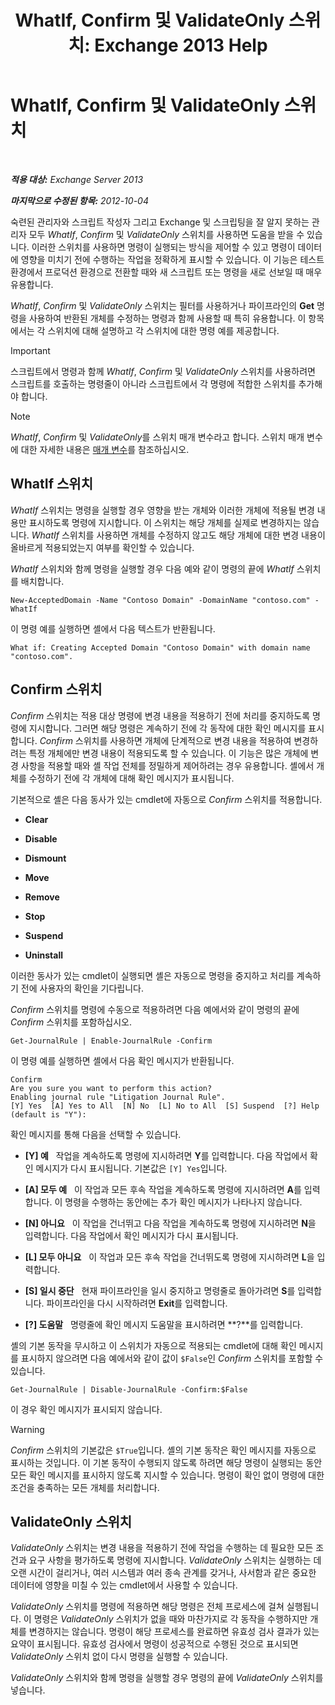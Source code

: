 ﻿---
title: 'WhatIf, Confirm 및 ValidateOnly 스위치: Exchange 2013 Help'
TOCTitle: WhatIf, Confirm 및 ValidateOnly 스위치
ms:assetid: a850eea7-431e-49c5-b877-1ebde2a2b48f
ms:mtpsurl: https://technet.microsoft.com/ko-kr/library/Bb124088(v=EXCHG.150)
ms:contentKeyID: 50483900
ms.date: 05/22/2018
mtps_version: v=EXCHG.150
ms.translationtype: MT
---

# WhatIf, Confirm 및 ValidateOnly 스위치

 

_**적용 대상:** Exchange Server 2013_

_**마지막으로 수정된 항목:** 2012-10-04_

숙련된 관리자와 스크립트 작성자 그리고 Exchange 및 스크립팅을 잘 알지 못하는 관리자 모두 *WhatIf*, *Confirm* 및 *ValidateOnly* 스위치를 사용하면 도움을 받을 수 있습니다. 이러한 스위치를 사용하면 명령이 실행되는 방식을 제어할 수 있고 명령이 데이터에 영향을 미치기 전에 수행하는 작업을 정확하게 표시할 수 있습니다. 이 기능은 테스트 환경에서 프로덕션 환경으로 전환할 때와 새 스크립트 또는 명령을 새로 선보일 때 매우 유용합니다.

*WhatIf*, *Confirm* 및 *ValidateOnly* 스위치는 필터를 사용하거나 파이프라인의 **Get** 명령을 사용하여 반환된 개체를 수정하는 명령과 함께 사용할 때 특히 유용합니다. 이 항목에서는 각 스위치에 대해 설명하고 각 스위치에 대한 명령 예를 제공합니다.


> [!IMPORTANT]
> 스크립트에서 명령과 함께 <EM>WhatIf</EM>, <EM>Confirm</EM> 및 <EM>ValidateOnly</EM> 스위치를 사용하려면 스크립트를 호출하는 명령줄이 아니라 스크립트에서 각 명령에 적합한 스위치를 추가해야 합니다.




> [!NOTE]
> <EM>WhatIf</EM>, <EM>Confirm</EM> 및 <EM>ValidateOnly</EM>를 스위치 매개 변수라고 합니다. 스위치 매개 변수에 대한 자세한 내용은 <A href="https://technet.microsoft.com/ko-kr/library/bb124388(v=exchg.150)">매개 변수</A>를 참조하십시오.



## WhatIf 스위치

*WhatIf* 스위치는 명령을 실행할 경우 영향을 받는 개체와 이러한 개체에 적용될 변경 내용만 표시하도록 명령에 지시합니다. 이 스위치는 해당 개체를 실제로 변경하지는 않습니다. *WhatIf* 스위치를 사용하면 개체를 수정하지 않고도 해당 개체에 대한 변경 내용이 올바르게 적용되었는지 여부를 확인할 수 있습니다.

*WhatIf* 스위치와 함께 명령을 실행할 경우 다음 예와 같이 명령의 끝에 *WhatIf* 스위치를 배치합니다.

    New-AcceptedDomain -Name "Contoso Domain" -DomainName "contoso.com" -WhatIf 

이 명령 예를 실행하면 셸에서 다음 텍스트가 반환됩니다.

    What if: Creating Accepted Domain "Contoso Domain" with domain name "contoso.com".

## Confirm 스위치

*Confirm* 스위치는 적용 대상 명령에 변경 내용을 적용하기 전에 처리를 중지하도록 명령에 지시합니다. 그러면 해당 명령은 계속하기 전에 각 동작에 대한 확인 메시지를 표시합니다. *Confirm* 스위치를 사용하면 개체에 단계적으로 변경 내용을 적용하여 변경하려는 특정 개체에만 변경 내용이 적용되도록 할 수 있습니다. 이 기능은 많은 개체에 변경 사항을 적용할 때와 셸 작업 전체를 정밀하게 제어하려는 경우 유용합니다. 셸에서 개체를 수정하기 전에 각 개체에 대해 확인 메시지가 표시됩니다.

기본적으로 셸은 다음 동사가 있는 cmdlet에 자동으로 *Confirm* 스위치를 적용합니다.

  - **Clear**

  - **Disable**

  - **Dismount**

  - **Move**

  - **Remove**

  - **Stop**

  - **Suspend**

  - **Uninstall**

이러한 동사가 있는 cmdlet이 실행되면 셸은 자동으로 명령을 중지하고 처리를 계속하기 전에 사용자의 확인을 기다립니다.

*Confirm* 스위치를 명령에 수동으로 적용하려면 다음 예에서와 같이 명령의 끝에 *Confirm* 스위치를 포함하십시오.

    Get-JournalRule | Enable-JournalRule -Confirm

이 명령 예를 실행하면 셸에서 다음 확인 메시지가 반환됩니다.

    Confirm
    Are you sure you want to perform this action?
    Enabling journal rule "Litigation Journal Rule".
    [Y] Yes  [A] Yes to All  [N] No  [L] No to All  [S] Suspend  [?] Help
    (default is "Y"):

확인 메시지를 통해 다음을 선택할 수 있습니다.

  - **\[Y\] 예**   작업을 계속하도록 명령에 지시하려면 **Y**를 입력합니다. 다음 작업에서 확인 메시지가 다시 표시됩니다. 기본값은 `[Y] Yes`입니다.

  - **\[A\] 모두 예**   이 작업과 모든 후속 작업을 계속하도록 명령에 지시하려면 **A**를 입력합니다. 이 명령을 수행하는 동안에는 추가 확인 메시지가 나타나지 않습니다.

  - **\[N\] 아니요**   이 작업을 건너뛰고 다음 작업을 계속하도록 명령에 지시하려면 **N**을 입력합니다. 다음 작업에서 확인 메시지가 다시 표시됩니다.

  - **\[L\] 모두 아니요**   이 작업과 모든 후속 작업을 건너뛰도록 명령에 지시하려면 **L**을 입력합니다.

  - **\[S\] 일시 중단**   현재 파이프라인을 일시 중지하고 명령줄로 돌아가려면 **S**를 입력합니다. 파이프라인을 다시 시작하려면 **Exit**를 입력합니다.

  - **\[?\] 도움말**   명령줄에 확인 메시지 도움말을 표시하려면 **?**를 입력합니다.

셸의 기본 동작을 무시하고 이 스위치가 자동으로 적용되는 cmdlet에 대해 확인 메시지를 표시하지 않으려면 다음 예에서와 같이 값이 `$False`인 *Confirm* 스위치를 포함할 수 있습니다.

    Get-JournalRule | Disable-JournalRule -Confirm:$False

이 경우 확인 메시지가 표시되지 않습니다.


> [!WARNING]
> <EM>Confirm</EM> 스위치의 기본값은 <CODE>$True</CODE>입니다. 셸의 기본 동작은 확인 메시지를 자동으로 표시하는 것입니다. 이 기본 동작이 수행되지 않도록 하려면 해당 명령이 실행되는 동안 모든 확인 메시지를 표시하지 않도록 지시할 수 있습니다. 명령이 확인 없이 명령에 대한 조건을 충족하는 모든 개체를 처리합니다.



## ValidateOnly 스위치

*ValidateOnly* 스위치는 변경 내용을 적용하기 전에 작업을 수행하는 데 필요한 모든 조건과 요구 사항을 평가하도록 명령에 지시합니다. *ValidateOnly* 스위치는 실행하는 데 오랜 시간이 걸리거나, 여러 시스템과 여러 종속 관계를 갖거나, 사서함과 같은 중요한 데이터에 영향을 미칠 수 있는 cmdlet에서 사용할 수 있습니다.

*ValidateOnly* 스위치를 명령에 적용하면 해당 명령은 전체 프로세스에 걸쳐 실행됩니다. 이 명령은 *ValidateOnly* 스위치가 없을 때와 마찬가지로 각 동작을 수행하지만 개체를 변경하지는 않습니다. 명령이 해당 프로세스를 완료하면 유효성 검사 결과가 있는 요약이 표시됩니다. 유효성 검사에서 명령이 성공적으로 수행된 것으로 표시되면 *ValidateOnly* 스위치 없이 다시 명령을 실행할 수 있습니다.

*ValidateOnly* 스위치와 함께 명령을 실행할 경우 명령의 끝에 *ValidateOnly* 스위치를 넣습니다.

